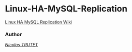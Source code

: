 # Linux-HA-MySQL-Replication


<a href="https://github.com/NicolasTrutet/Linux-HA-MySQL-Replication/wiki">Linux HA MySQL Replication Wiki</a>


### Author
_<a href="">Nicolas TRUTET</a>_
